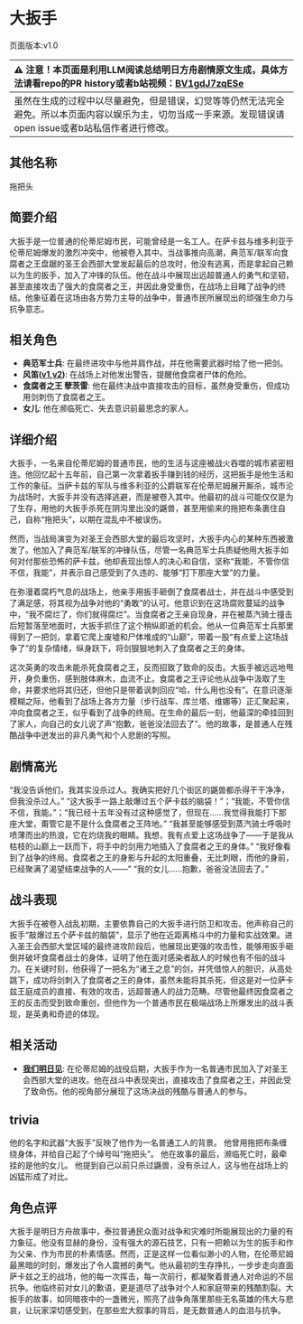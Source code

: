# 大扳手
页面版本:v1.0
 

| :warning: 注意！本页面是利用LLM阅读总结明日方舟剧情原文生成，具体方法请看repo的PR history或者b站视频：[BV1gdJ7zqESe](https://www.bilibili.com/video/BV1gdJ7zqESe/)         |
|:----------------------------|
| 虽然在生成的过程中以尽量避免，但是错误，幻觉等等仍然无法完全避免。所以本页面内容以娱乐为主，切勿当成一手来源。发现错误请open issue或者b站私信作者进行修改。|



## 其他名称
拖把头
## 简要介绍
大扳手是一位普通的伦蒂尼姆市民，可能曾经是一名工人。在萨卡兹与维多利亚于伦蒂尼姆爆发的激烈冲突中，他被卷入其中。当战事推向高潮，典范军/联军向食腐者之王盘踞的圣王会西部大堂发起最后的总攻时，他没有逃离，而是拿起自己赖以为生的扳手，加入了冲锋的队伍。他在战斗中展现出远超普通人的勇气和坚韧，甚至直接攻击了强大的食腐者之王，并因此身受重伤，在战场上目睹了战争的终结。他象征着在这场由各方势力主导的战争中，普通市民所展现出的顽强生命力与抗争意志。
## 相关角色
-   **典范军士兵**: 在最终进攻中与他并肩作战，并在他需要武器时给了他一把剑。
-   **风笛([v1](char_222_bpipe.md),[v2](../char_v3/char_222_bpipe.md))**: 在战场上对他发出警告，提醒他食腐者尸体的危险。
-   **食腐者之王 孽茨雷**: 他在最终决战中直接攻击的目标，虽然身受重伤，但成功用剑刺伤了食腐者之王。
-   **女儿**: 他在濒临死亡、失去意识前最思念的家人。
## 详细介绍
大扳手，一名来自伦蒂尼姆的普通市民，他的生活与这座被战火吞噬的城市紧密相连。他回忆起十五年前，自己第一次拿着扳手赚到钱的经历，这把扳手是他生活和工作的象征。当萨卡兹的军队与维多利亚的公爵联军在伦蒂尼姆展开厮杀，城市沦为战场时，大扳手并没有选择逃避，而是被卷入其中。他最初的战斗可能仅仅是为了生存，用他的大扳手杀死在阴沟里出没的鼷兽，甚至用偷来的拖把布条裹住自己，自称“拖把头”，以期在混乱中不被误伤。

然而，当战局演变为对圣王会西部大堂的最后攻坚时，大扳手内心的某种东西被激发了。他加入了典范军/联军的冲锋队伍，尽管一名典范军士兵质疑他用大扳手如何对付那些恐怖的萨卡兹，他却表现出惊人的决心和自信，坚称“我能，不管你信不信，我能”，并表示自己感受到了久违的、能够“打下那座大堂”的力量。

在弥漫着腐朽气息的战场上，他亲手用扳手砸倒了食腐者战士，并在战斗中感受到了满足感，将其视为战争对他的“勇敢”的认可。他意识到在这场腐败蔓延的战争中，“我不腐烂了，你们就得腐烂”。当食腐者之王亲自现身，并在被蒸汽骑士撞击后短暂落至地面时，大扳手抓住了这个稍纵即逝的机会。他从一位典范军士兵那里得到了一把剑，拿着它爬上废墟和尸体堆成的“山巅”，带着一股“有点爱上这场战争了”的复杂情绪，纵身跃下，将剑狠狠地刺入了食腐者之王的身体。

这次英勇的攻击未能杀死食腐者之王，反而招致了致命的反击。大扳手被远远地甩开，身负重伤，感到肢体麻木，血流不止。食腐者之王评论他从战争中汲取了生命，并要求他将其归还，但他只是带着讽刺回应“哈，什么用也没有”。在意识逐渐模糊之际，他看到了战场上各方力量（步行战车、库兰塔、维娜等）正汇聚起来，冲向食腐者之王，似乎看到了战争的终局。在生命的最后一刻，他最深的牵挂回到了家人，向自己的女儿说了声“抱歉，爸爸没法回去了”。他的故事，是普通人在残酷战争中迸发出的非凡勇气和个人悲剧的写照。
## 剧情高光
“我没告诉他们，我其实没杀过人。我确实把好几个街区的鼷兽都杀得干干净净，但我没杀过人。”
“这大扳手一路上敲爆过五个萨卡兹的脑袋！”；“我能，不管你信不信，我能。”；“我已经十五年没有过这种感觉了，但现在......我觉得我能打下那座大堂，甭管它是不是什么食腐者之王阵地。”
“我甚至能够感受到蒸汽骑士呼吸时喷薄而出的热浪，它在灼烧我的眼睛。我想，我有点爱上这场战争了——于是我从枯枝的山巅上一跃而下，将手中的剑用力地插入了食腐者之王的身体。”
“我好像看到了战争的终局。食腐者之王的身影与升起的太阳重叠，无比刺眼，而他的身前，已经聚满了渴望结束战争的人——”
“我的女儿......抱歉，爸爸没法回去了。”
## 战斗表现
大扳手在被卷入战乱初期，主要依靠自己的大扳手进行防卫和攻击。他声称自己的扳手“敲爆过五个萨卡兹的脑袋”，显示了他在近距离格斗中的力量和实战效果。进入圣王会西部大堂区域的最终进攻阶段后，他展现出更强的攻击性，能够用扳手砸倒并破坏食腐者战士的身体，证明了他在面对感染者敌人的时候也有不俗的战斗力。在关键时刻，他获得了一把名为“诸王之息”的剑，并凭借惊人的胆识，从高处跳下，成功将剑刺入了食腐者之王的身体，虽然未能将其杀死，但这是对一位萨卡兹王庭成员的直接、有效的攻击，远超普通人的战力范畴。尽管他最终因食腐者之王的反击而受到致命重创，但他作为一个普通市民在极端战场上所爆发出的战斗表现，是英勇和奇迹的体现。
## 相关活动
-   **[我们明日见](../stories/act18mini.md)**: 在伦蒂尼姆的战役后期，大扳手作为一名普通市民加入了对圣王会西部大堂的进攻。他在战斗中表现突出，直接攻击了食腐者之王，并因此受了致命伤。他的视角部分展现了这场决战的残酷与普通人的参与。
## trivia
他的名字和武器“大扳手”反映了他作为一名普通工人的背景。
他曾用拖把布条缠绕身体，并给自己起了个绰号叫“拖把头”。
他在故事的最后，濒临死亡时，最牵挂的是他的女儿。
他提到自己以前只杀过鼷兽，没有杀过人，这与他在战场上的凶猛形成了对比。
## 角色点评
大扳手是明日方舟故事中，泰拉普通民众面对战争和灾难时所能展现出的力量的有力象征。他没有显赫的身份，没有强大的源石技艺，只有一把赖以为生的扳手和作为父亲、作为市民的朴素情感。然而，正是这样一位看似渺小的人物，在伦蒂尼姆最黑暗的时刻，爆发出了令人震撼的勇气。他从最初的生存挣扎，一步步走向直面萨卡兹之王的战场，他的每一次挥击，每一次前行，都凝聚着普通人对命运的不屈抗争。他临终前对女儿的歉语，更是道尽了战争对个人和家庭带来的残酷割裂。大扳手的故事，如同暗夜中的一盏微光，照亮了战争角落里那些无名英雄的伟大与悲哀，让玩家深切感受到，在那些宏大叙事的背后，是无数普通人的血泪与抗争。